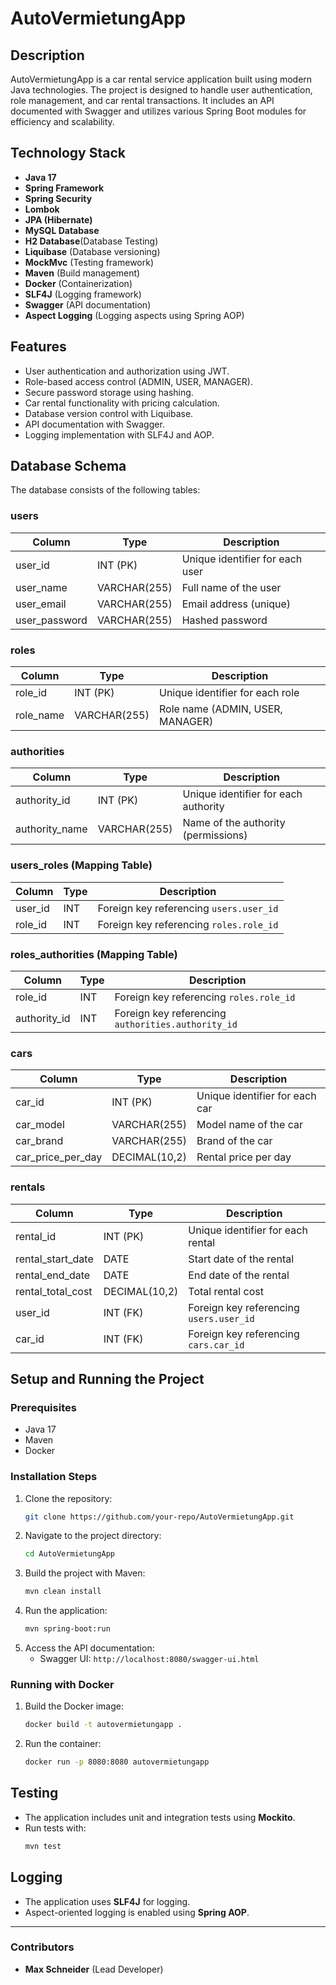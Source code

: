 # AutoVermietungApp

## Description

AutoVermietungApp is a car rental service application built using modern Java technologies. The project is designed to
handle user authentication, role management, and car rental transactions. It includes an API documented with Swagger and
utilizes various Spring Boot modules for efficiency and scalability.

## Technology Stack

- **Java 17**
- **Spring Framework**
- **Spring Security**
- **Lombok**
- **JPA (Hibernate)**
- **MySQL Database**
- **H2 Database**(Database Testing)
- **Liquibase** (Database versioning)
- **MockMvc** (Testing framework)
- **Maven** (Build management)
- **Docker** (Containerization)
- **SLF4J** (Logging framework)
- **Swagger** (API documentation)
- **Aspect Logging** (Logging aspects using Spring AOP)

## Features

- User authentication and authorization using JWT.
- Role-based access control (ADMIN, USER, MANAGER).
- Secure password storage using hashing.
- Car rental functionality with pricing calculation.
- Database version control with Liquibase.
- API documentation with Swagger.
- Logging implementation with SLF4J and AOP.

## Database Schema

The database consists of the following tables:

### **users**

| Column        | Type         | Description                     |
|---------------|--------------|---------------------------------|
| user_id       | INT (PK)     | Unique identifier for each user |
| user_name     | VARCHAR(255) | Full name of the user           |
| user_email    | VARCHAR(255) | Email address (unique)          |
| user_password | VARCHAR(255) | Hashed password                 |

### **roles**

| Column    | Type         | Description                      |
|-----------|--------------|----------------------------------|
| role_id   | INT (PK)     | Unique identifier for each role  |
| role_name | VARCHAR(255) | Role name (ADMIN, USER, MANAGER) |

### **authorities**

| Column         | Type         | Description                          |
|----------------|--------------|--------------------------------------|
| authority_id   | INT (PK)     | Unique identifier for each authority |
| authority_name | VARCHAR(255) | Name of the authority (permissions)  |

### **users_roles** (Mapping Table)

| Column  | Type | Description                             |
|---------|------|-----------------------------------------|
| user_id | INT  | Foreign key referencing `users.user_id` |
| role_id | INT  | Foreign key referencing `roles.role_id` |

### **roles_authorities** (Mapping Table)

| Column       | Type | Description                                        |
|--------------|------|----------------------------------------------------|
| role_id      | INT  | Foreign key referencing `roles.role_id`            |
| authority_id | INT  | Foreign key referencing `authorities.authority_id` |

### **cars**

| Column            | Type          | Description                    |
|-------------------|---------------|--------------------------------|
| car_id            | INT (PK)      | Unique identifier for each car |
| car_model         | VARCHAR(255)  | Model name of the car          |
| car_brand         | VARCHAR(255)  | Brand of the car               |
| car_price_per_day | DECIMAL(10,2) | Rental price per day           |

### **rentals**

| Column            | Type          | Description                             |
|-------------------|---------------|-----------------------------------------|
| rental_id         | INT (PK)      | Unique identifier for each rental       |
| rental_start_date | DATE          | Start date of the rental                |
| rental_end_date   | DATE          | End date of the rental                  |
| rental_total_cost | DECIMAL(10,2) | Total rental cost                       |
| user_id           | INT (FK)      | Foreign key referencing `users.user_id` |
| car_id            | INT (FK)      | Foreign key referencing `cars.car_id`   |

## Setup and Running the Project

### **Prerequisites**

- Java 17
- Maven
- Docker

### **Installation Steps**

1. Clone the repository:
   ```sh
   git clone https://github.com/your-repo/AutoVermietungApp.git
   ```
2. Navigate to the project directory:
   ```sh
   cd AutoVermietungApp
   ```
3. Build the project with Maven:
   ```sh
   mvn clean install
   ```
4. Run the application:
   ```sh
   mvn spring-boot:run
   
   ```
5. Access the API documentation:
    - Swagger UI: `http://localhost:8080/swagger-ui.html`

### **Running with Docker**

1. Build the Docker image:
   ```sh
   docker build -t autovermietungapp .
   ```
2. Run the container:
   ```sh
   docker run -p 8080:8080 autovermietungapp
   ```

## Testing

- The application includes unit and integration tests using **Mockito**.
- Run tests with:
  ```sh
  mvn test
  ```

## Logging

- The application uses **SLF4J** for logging.
- Aspect-oriented logging is enabled using **Spring AOP**.

---

### Contributors

- **Max Schneider** (Lead Developer)





